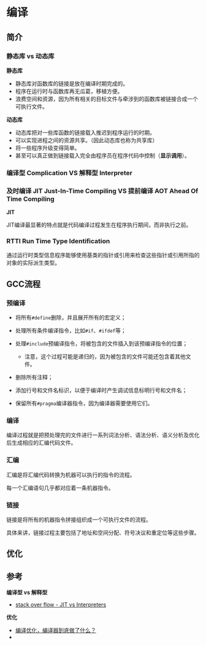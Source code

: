 # 编译

## 简介

### 静态库 vs 动态库

**静态库**

- 静态库对函数库的链接是放在编译时期完成的。
- 程序在运行时与函数库再无瓜葛，移植方便。
- 浪费空间和资源，因为所有相关的目标文件与牵涉到的函数库被链接合成一个可执行文件。 

**动态库**

- 动态库把对一些库函数的链接载入推迟到程序运行的时期。　
- 可以实现进程之间的资源共享。（因此动态库也称为共享库）
- 将一些程序升级变得简单。
- 甚至可以真正做到链接载入完全由程序员在程序代码中控制（**显示调用**）。

### 编译型 Complication VS 解释型 Interpreter

### 及时编译 JIT Just-In-Time Compiling VS 提前编译 AOT Ahead Of Time Compiling

**JIT**

JIT编译最显著的特点就是代码编译过程发生在程序执行期间，而非执行之前。

### RTTI Run Time Type Identification

通过运行时类型信息程序能够使用基类的指针或引用来检查这些指针或引用所指的对象的实际派生类型。

## GCC流程

### 预编译

+ 将所有`#define`删除，并且展开所有的宏定义；
+ 处理所有条件编译指令，比如`#if`、`#ifdef`等；
+ 处理`#include`预编译指令，将被包含的文件插入到该预编译指令的位置；
  - 注意，这个过程可能是递归的，因为被包含的文件可能还包含着其他文件。

+ 删除所有注释；
+ 添加行号和文件名标识，以便于编译时产生调试信息标明行号和文件名；
+ 保留所有`#pragma`编译器指令，因为编译器需要使用它们。

### 编译

编译过程就是把预处理完的文件进行一系列词法分析、语法分析、语义分析及优化后生成相应的汇编代码文件。

### 汇编

汇编是将汇编代码转换为机器可以执行的指令的流程。

每一个汇编语句几乎都对应着一条机器指令。

### 链接

链接是将所有的机器指令拼接组织成一个可执行文件的流程。

具体来讲，链接过程主要包括了地址和空间分配、符号决议和重定位等这些步骤。

## 优化



## 参考

**编译型 vs 解释型**

+ [stack over flow - JIT vs Interpreters](https://stackoverflow.com/questions/3718024/jit-vs-interpreters)

**优化**

+ [编译优化，编译器到底做了什么？](https://juejin.cn/post/6933180767656738824)
+ 
